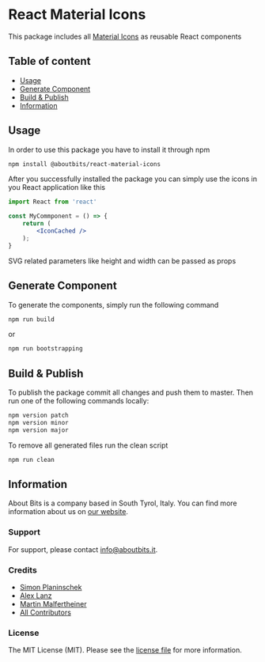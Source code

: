React Material Icons
====================

This package includes all [Material Icons](https://material.io/resources/icons/?style=baseline) as reusable React components

## Table of content
- [Usage](#usage)
- [Generate Component](#generate-component)
- [Build & Publish](#build--publish)
- [Information](#information)

## Usage

In order to use this package you have to install it through npm
```bash
npm install @aboutbits/react-material-icons
```

After you successfully installed the package you can simply use the icons in you React application like this
```jsx
import React from 'react'

const MyCommponent = () => {
    return (
        <IconCached />
    );   
}
``` 

SVG related parameters like height and width can be passed as props

## Generate Component 
To generate the components, simply run the following command
```bash
npm run build
```

or

```bash
npm run bootstrapping
```

## Build & Publish

To publish the package commit all changes and push them to master. Then run one of the following commands locally:
```bash
npm version patch
npm version minor
npm version major
```

To remove all generated files run the clean script
```bash
npm run clean
```

## Information

About Bits is a company based in South Tyrol, Italy. You can find more information about us on [our website](https://aboutbits.it).

### Support

For support, please contact [info@aboutbits.it](mailto:info@aboutbits.it).

### Credits

- [Simon Planinschek](https://github.com/stplasim)
- [Alex Lanz](https://github.com/alexlanz)
- [Martin Malfertheiner](https://github.com/mmalfertheiner)
- [All Contributors](../../contributors)

### License

The MIT License (MIT). Please see the [license file](license.md) for more information.